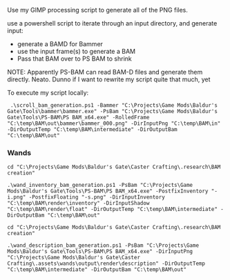 Use my GIMP processing script to generate all of the PNG files.

use a powershell script to iterate through an input directory, and generate input:

- generate a BAMD for Bammer
- use the input frame(s) to generate a BAM
- Pass that BAM over to PS BAM to shrink

NOTE: Apparently PS-BAM can read BAM-D files and generate them directly. Neato. Dunno if I want to rewrite my script quite that much, yet



To execute my script locally:

```
 .\scroll_bam_generation.ps1 -Bammer "C:\Projects\Game Mods\Baldur's Gate\Tools\bammer\bammer.exe" -PsBam "C:\Projects\Game Mods\Baldur's Gate\Tools\PS-BAM\PS BAM_x64.exe" -RolledFrame "C:\temp\BAM\out\bammer\bammer_000.png" -DirInputPng "C:\temp\BAM\in" -DirOutputTemp "C:\temp\BAM\intermediate" -DirOutputBam "C:\temp\BAM\out"
```

### Wands
```
cd "C:\Projects\Game Mods\Baldur's Gate\Caster Crafting\.research\BAM creation"
```

```
.\wand_inventory_bam_generation.ps1 -PsBam "C:\Projects\Game Mods\Baldur's Gate\Tools\PS-BAM\PS BAM_x64.exe" -PostfixInventory "-i.png" -PostfixFloating "-s.png" -DirInputInventory "C:\temp\BAM\render\inventory" -DirInputShadow "C:\temp\BAM\render\float" -DirOutputTemp "C:\temp\BAM\intermediate" -DirOutputBam "C:\temp\BAM\out"
```

```
cd "C:\Projects\Game Mods\Baldur's Gate\Caster Crafting\.research\BAM creation"
```

```
.\wand_description_bam_generation.ps1 -PsBam "C:\Projects\Game Mods\Baldur's Gate\Tools\PS-BAM\PS BAM_x64.exe" -DirInputPng "C:\Projects\Game Mods\Baldur's Gate\Caster Crafting\.assets\wands\output\render\description" -DirOutputTemp "C:\temp\BAM\intermediate" -DirOutputBam "C:\temp\BAM\out"
```
